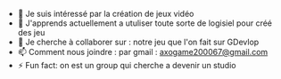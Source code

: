 - 👀 Je suis intéressé par la création de jeux vidéo
- 🌱 J'apprends actuellement a utuliser toute sorte de logisiel pour créé des jeu
- 💞️ Je cherche à collaborer sur : notre jeu que l'on fait sur GDevlop
- 📫 Comment nous joindre : par gmail : axogame200067@gmail.com
- ⚡ Fun fact: on est un group qui cherche a devenir un studio
